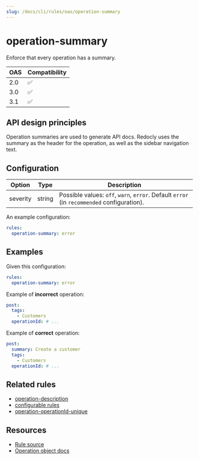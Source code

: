 ```yaml
---
slug: /docs/cli/rules/oas/operation-summary
---
```


# operation-summary

Enforce that every operation has a summary.

| OAS | Compatibility |
| --- | ------------- |
| 2.0 | ✅            |
| 3.0 | ✅            |
| 3.1 | ✅            |

## API design principles

Operation summaries are used to generate API docs.
Redocly uses the summary as the header for the operation, as well as the sidebar navigation text.

## Configuration

| Option   | Type   | Description                                                                                |
| -------- | ------ | ------------------------------------------------------------------------------------------ |
| severity | string | Possible values: `off`, `warn`, `error`. Default `error` (in `recommended` configuration). |

An example configuration:

```yaml
rules:
  operation-summary: error
```

## Examples

Given this configuration:

```yaml
rules:
  operation-summary: error
```

Example of **incorrect** operation:

```yaml
post:
  tags:
    - Customers
  operationId: # ...
```

Example of **correct** operation:

```yaml
post:
  summary: Create a customer
  tags:
    - Customers
  operationId: # ...
```

## Related rules

- [operation-description](./operation-description.md)
- [configurable rules](../configurable-rules.md)
- [operation-operationId-unique](./operation-operationId-unique.md)

## Resources

- [Rule source](https://github.com/Redocly/redocly-cli/blob/main/packages/core/src/rules/common/operation-summary.ts)
- [Operation object docs](https://redocly.com/docs/openapi-visual-reference/operation/)
